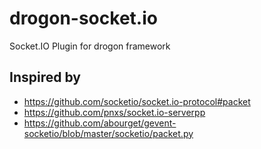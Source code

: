 # drogon-socket.io
Socket.IO Plugin for drogon framework

## Inspired by
- https://github.com/socketio/socket.io-protocol#packet
- https://github.com/pnxs/socket.io-serverpp
- https://github.com/abourget/gevent-socketio/blob/master/socketio/packet.py
